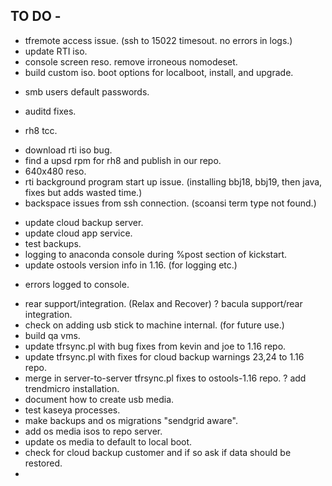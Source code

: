 TO DO -
-------

+ tfremote access issue. (ssh to 15022 timesout. no errors in logs.)
+ update RTI iso.
+ console screen reso. remove irroneous nomodeset.
+ build custom iso. boot options for localboot, install, and upgrade.
- smb users default passwords.
+ auditd fixes.
- rh8 tcc.
+ download rti iso bug.
+ find a upsd rpm for rh8 and publish in our repo.
+ 640x480 reso.
+ rti background program start up issue. (installing bbj18, bbj19, then java, fixes but adds wasted time.)
+ backspace issues from ssh connection. (scoansi term type not found.)
- update cloud backup server.
- update cloud app service.
- test backups.
- logging to anaconda console during %post section of kickstart. 
- update ostools version info in 1.16. (for logging etc.)
+ errors logged to console.
- rear support/integration. (Relax and Recover)
? bacula support/rear integration.
- check on adding usb stick to machine internal. (for future use.)
- build qa vms.
- update tfrsync.pl with bug fixes from kevin and joe to 1.16 repo.
- update tfrsync.pl with fixes for cloud backup warnings 23,24 to 1.16 repo.
- merge in server-to-server tfrsync.pl fixes to ostools-1.16 repo.
? add trendmicro installation.
- document how to create usb media.
- test kaseya processes.
- make backups and os migrations "sendgrid aware".
- add os media isos to repo server.
- update os media to default to local boot.
- check for cloud backup customer and if so ask if data should be restored.
-   
